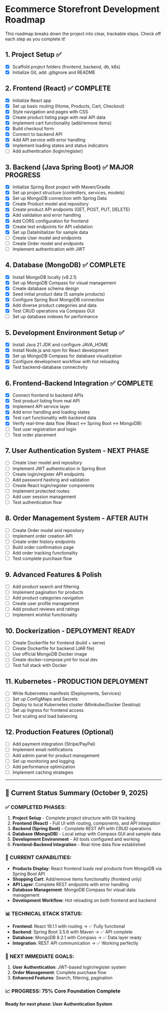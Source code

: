# Ecommerce Storefront Development Roadmap

This roadmap breaks down the project into clear, trackable steps. Check off each step as you complete it!

## 1. Project Setup ✅

- [x] Scaffold project folders (frontend, backend, db, k8s)
- [x] Initialize Git, add .gitignore and README

## 2. Frontend (React) ✅ COMPLETE

- [x] Initialize React app
- [x] Set up basic routing (Home, Products, Cart, Checkout)
- [x] Style navigation and pages with CSS
- [x] Create product listing page with real API data
- [x] Implement cart functionality (add/remove items)
- [x] Build checkout form
- [x] Connect to backend API
- [x] Add API service with error handling
- [x] Implement loading states and status indicators
- [ ] Add authentication (login/register)

## 3. Backend (Java Spring Boot) ✅ MAJOR PROGRESS

- [x] Initialize Spring Boot project with Maven/Gradle
- [x] Set up project structure (controllers, services, models)
- [x] Set up MongoDB connection with Spring Data
- [x] Create Product model and repository
- [x] Create product API endpoints (GET, POST, PUT, DELETE)
- [x] Add validation and error handling
- [x] Add CORS configuration for frontend
- [x] Create test endpoints for API validation
- [x] Set up DataInitializer for sample data
- [ ] Create User model and endpoints
- [ ] Create Order model and endpoints
- [ ] Implement authentication with JWT

## 4. Database (MongoDB) ✅ COMPLETE

- [x] Install MongoDB locally (v8.2.1)
- [x] Set up MongoDB Compass for visual management
- [x] Create database schema design
- [x] Seed initial product data (5 sample products)
- [x] Configure Spring Boot MongoDB connection
- [x] Add diverse product categories and data
- [x] Test CRUD operations via Compass GUI
- [ ] Set up database indexes for performance

## 5. Development Environment Setup ✅

- [x] Install Java 21 JDK and configure JAVA_HOME
- [x] Install Node.js and npm for React development
- [x] Set up MongoDB Compass for database visualization
- [x] Configure development workflow with hot reloading
- [x] Test backend-database connectivity

## 6. Frontend-Backend Integration ✅ COMPLETE

- [x] Connect frontend to backend APIs
- [x] Test product listing from real API
- [x] Implement API service layer
- [x] Add error handling and loading states
- [x] Test cart functionality with backend data
- [x] Verify real-time data flow (React ↔ Spring Boot ↔ MongoDB)
- [ ] Test user registration and login
- [ ] Test order placement

## 7. User Authentication System - NEXT PHASE

- [ ] Create User model and repository
- [ ] Implement JWT authentication in Spring Boot
- [ ] Create login/register API endpoints
- [ ] Add password hashing and validation
- [ ] Create React login/register components
- [ ] Implement protected routes
- [ ] Add user session management
- [ ] Test authentication flow

## 8. Order Management System - AFTER AUTH

- [ ] Create Order model and repository
- [ ] Implement order creation API
- [ ] Create order history endpoints
- [ ] Build order confirmation page
- [ ] Add order tracking functionality
- [ ] Test complete purchase flow

## 9. Advanced Features & Polish

- [ ] Add product search and filtering
- [ ] Implement pagination for products
- [ ] Add product categories navigation
- [ ] Create user profile management
- [ ] Add product reviews and ratings
- [ ] Implement wishlist functionality

## 10. Dockerization - DEPLOYMENT READY

- [ ] Create Dockerfile for frontend (build + serve)
- [ ] Create Dockerfile for backend (JAR file)
- [ ] Use official MongoDB Docker image
- [ ] Create docker-compose.yml for local dev
- [ ] Test full stack with Docker

## 11. Kubernetes - PRODUCTION DEPLOYMENT

- [ ] Write Kubernetes manifests (Deployments, Services)
- [ ] Set up ConfigMaps and Secrets
- [ ] Deploy to local Kubernetes cluster (Minikube/Docker Desktop)
- [ ] Set up Ingress for frontend access
- [ ] Test scaling and load balancing

## 12. Production Features (Optional)

- [ ] Add payment integration (Stripe/PayPal)
- [ ] Implement email notifications
- [ ] Add admin panel for product management
- [ ] Set up monitoring and logging
- [ ] Add performance optimization
- [ ] Implement caching strategies

---

## 🎯 Current Status Summary (October 9, 2025)

### ✅ **COMPLETED PHASES:**
1. **Project Setup** - Complete project structure with Git tracking
2. **Frontend (React)** - Full UI with routing, components, and API integration
3. **Backend (Spring Boot)** - Complete REST API with CRUD operations
4. **Database (MongoDB)** - Local setup with Compass GUI and sample data
5. **Development Environment** - All tools configured and working
6. **Frontend-Backend Integration** - Real-time data flow established

### 🎨 **CURRENT CAPABILITIES:**
- **Products Display**: React frontend loads real products from MongoDB via Spring Boot API
- **Shopping Cart**: Add/remove items functionality (frontend only)
- **API Layer**: Complete REST endpoints with error handling
- **Database Management**: MongoDB Compass for visual data management
- **Development Workflow**: Hot reloading on both frontend and backend

### 📊 **TECHNICAL STACK STATUS:**
- **Frontend**: React 19.1.1 with routing → ✅ Fully functional
- **Backend**: Spring Boot 3.5.6 with Maven → ✅ API complete
- **Database**: MongoDB 8.2.1 with Compass → ✅ Data layer ready
- **Integration**: REST API communication → ✅ Working perfectly

### 🚧 **NEXT IMMEDIATE GOALS:**
1. **User Authentication**: JWT-based login/register system
2. **Order Management**: Complete purchase flow
3. **Enhanced Features**: Search, filtering, pagination

### 📈 **PROGRESS**: 75% Core Foundation Complete

**Ready for next phase: User Authentication System**

